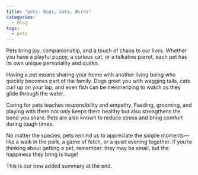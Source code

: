 ```yaml
---
title: "pets: Dogs, Cats, Birds"
categories:
  - Blog
tags:
  - pets
---
```


Pets bring joy, companionship, and a touch of chaos to our lives. Whether you have a playful puppy, a curious cat, or a talkative parrot, each pet has its own unique personality and quirks.

Having a pet means sharing your home with another living being who quickly becomes part of the family. Dogs greet you with wagging tails, cats curl up on your lap, and even fish can be mesmerizing to watch as they glide through the water.

Caring for pets teaches responsibility and empathy. Feeding, grooming, and playing with them not only keeps them healthy but also strengthens the bond you share. Pets are also known to reduce stress and bring comfort during tough times.

No matter the species, pets remind us to appreciate the simple moments—like a walk in the park, a game of fetch, or a quiet evening together. If you’re thinking about getting a pet, remember: they may be small, but the happiness they bring is huge!

This is our new added summary at the end.
